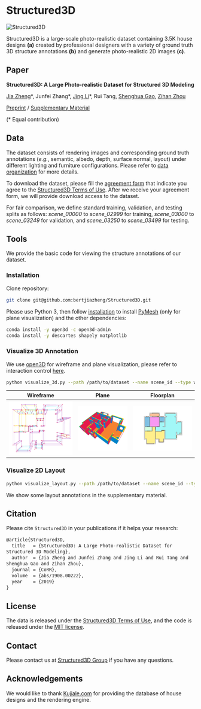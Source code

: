 # Structured3D

![Structured3D](https://structured3d-dataset.org/static/img/teaser.png)

Structured3D is a large-scale photo-realistic dataset containing 3.5K house designs **(a)** created by professional designers with a variety of ground truth 3D structure annotations **(b)** and generate photo-realistic 2D images **(c)**.

## Paper

**Structured3D: A Large Photo-realistic Dataset for Structured 3D Modeling**

[Jia Zheng](https://bertjiazheng.github.io/)\*, 
Junfei Zhang\*,
[Jing Li](https://cn.linkedin.com/in/jing-li-253b26139)\*, 
Rui Tang,
[Shenghua Gao](http://sist.shanghaitech.edu.cn/sist_en/2018/0820/c3846a31775/page.htm), 
[Zihan Zhou](https://faculty.ist.psu.edu/zzhou)

[Preprint](https://arxiv.org/pdf/1908.00222.pdf) / [Supplementary Material](https://drive.google.com/file/d/17F_jIfY_QKFNmsOSvzUFZwWKrr6YUMnQ)

(\* Equal contribution)

## Data

The dataset consists of rendering images and corresponding ground truth annotations (*e.g.*, semantic, albedo, depth, surface normal, layout) under different lighting and furniture configurations. Please refer to [data organization](data_organization.md) for more details.

To download the dataset, please fill the [agreement form](https://forms.gle/LXg4bcjC2aEjrL9o8) that indicate you agree to the [Structured3D Terms of Use](https://drive.google.com/open?id=13ZwWpU_557ZQccwOUJ8H5lvXD7MeZFMa). After we receive your agreement form, we will provide download access to the dataset. 

For fair comparison, we define standard training, validation, and testing splits as follows: *scene_00000* to *scene_02999* for training, *scene_03000* to *scene_03249* for validation, and *scene_03250* to *scene_03499* for testing.

## Tools

We provide the basic code for viewing the structure annotations of our dataset.

### Installation

Clone repository:
```bash
git clone git@github.com:bertjiazheng/Structured3D.git
```

Please use Python 3, then follow [installation](https://pymesh.readthedocs.io/en/latest/installation.html) to install [PyMesh](https://github.com/PyMesh/PyMesh) (only for plane visualization) and the other dependencies:
```bash
conda install -y open3d -c open3d-admin
conda install -y descartes shapely matplotlib
```

### Visualize 3D Annotation

We use [open3D](https://github.com/intel-isl/Open3D) for wireframe and plane visualization, please refer to interaction control [here](http://www.open3d.org/docs/tutorial/Basic/visualization.html#function-draw-geometries). 
```bash
python visualize_3d.py --path /path/to/dataset --name scene_id --type wireframe/plane/floorplan
```

Wireframe                          | Plane                      | Floorplan
---------------------------------- | -------------------------- | ----------------------------------
![Wireframe](assets/wireframe.png) | ![plane](assets/plane.png) | ![floorplan](assets/floorplan.png) 

### Visualize 2D Layout

```bash
python visualize_layout.py --path /path/to/dataset --name scene_id --type empty/simple/full
```
We show some layout annotations in the supplementary material.

## Citation
Please cite `Structured3D` in your publications if it helps your research:
```
@article{Structured3D,
  title   = {Structured3D: A Large Photo-realistic Dataset for Structured 3D Modeling},
  author  = {Jia Zheng and Junfei Zhang and Jing Li and Rui Tang and Shenghua Gao and Zihan Zhou},
  journal = {CoRR},
  volume  = {abs/1908.00222},
  year    = {2019}
}
```

## License

The data is released under the [Structured3D Terms of Use](https://drive.google.com/open?id=13ZwWpU_557ZQccwOUJ8H5lvXD7MeZFMa), and the code is released under the [MIT license](LICENSE).

## Contact
Please contact us at [Structured3D Group](mailto:structured3d@googlegroups.com) if you have any questions.

## Acknowledgements

We would like to thank <a href="http://kujiale.com">Kujiale.com</a> for providing the database of house designs and the rendering engine.
